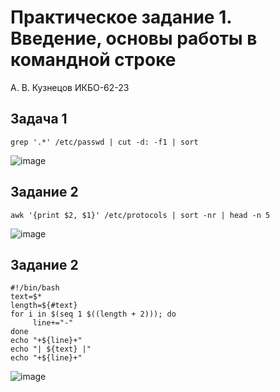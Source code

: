 # Практическое задание 1. Введение, основы работы в командной строке

А. В. Кузнецов ИКБО-62-23

## Задача 1

```
grep '.*' /etc/passwd | cut -d: -f1 | sort
```

![image](https://github.com/user-attachments/assets/16b692a4-213d-4c70-98cf-76a430df3d0a)

## Задание 2

```
awk '{print $2, $1}' /etc/protocols | sort -nr | head -n 5
```

![image](https://github.com/user-attachments/assets/3ee87b19-dc62-4c05-8c59-4c6e52831fc7)

## Задание 2

```
#!/bin/bash
text=$*
length=${#text}
for i in $(seq 1 $((length + 2))); do
     line+="-"
done
echo "+${line}+"
echo "| ${text} |"
echo "+${line}+"
```

![image](https://github.com/user-attachments/assets/a86714b9-0a9e-42ad-8ad2-7a6a75dd9ea4)

